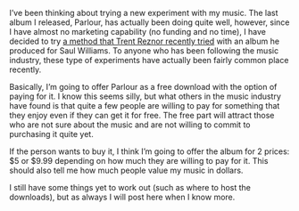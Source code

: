 I’ve been thinking about trying a new experiment with my music. The last album I released, Parlour, has actually been doing quite well, however, since I have almost no marketing capability (no funding and no time), I have decided to try [a method that Trent Reznor recently tried](http://arstechnica.com/news.ars/post/20080104-gettin-niggy-with-it-reznor-releases-numbers-for-online-experiment.html) with an album he produced for Saul Williams. To anyone who has been following the music industry, these type of experiments have actually been fairly common place recently.

Basically, I’m going to offer Parlour as a free download with the option of paying for it. I know this seems silly, but what others in the music industry have found is that quite a few people are willing to pay for something that they enjoy even if they can get it for free. The free part will attract those who are not sure about the music and are not willing to commit to purchasing it quite yet.

If the person wants to buy it, I think I’m going to offer the album for 2 prices: $5 or $9.99 depending on how much they are willing to pay for it. This should also tell me how much people value my music in dollars.

I still have some things yet to work out (such as where to host the downloads), but as always I will post here when I know more.